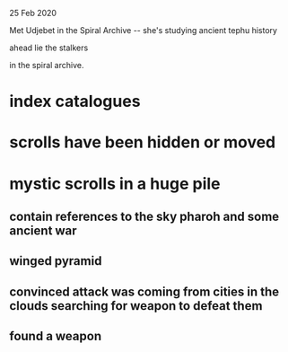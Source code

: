25 Feb 2020

Met Udjebet in the Spiral Archive
-- she's studying ancient tephu history

ahead lie the stalkers



in the spiral archive.

# index catalogues 
# scrolls have been hidden or moved
# mystic scrolls in a huge pile
## contain references to the sky pharoh and some ancient war
## winged pyramid 
## convinced attack was coming from cities in the clouds searching for weapon to defeat them
## found a weapon
## 
